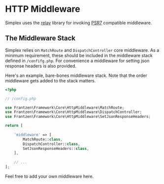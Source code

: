 HTTP Middleware
===============

Simplex uses the [relay](http://relayphp.com/) library for invoking [PSR7](http://www.php-fig.org/psr/psr-7/) compatible 
middleware. 


The Middleware Stack
--------------------

Simplex relies on `MatchRoute` and `DispatchController` core middleware. As a minimum requirement, these should be 
included in the middleware stack defined in `/confifg.php`. For convenience a middleware for setting json response 
headers is also provided. 

Here's an example, bare-bones middleware stack. Note that the order middleware gets added to the stack matters.

```php
<?php

// /config.php

use Frantzen\Framework\Core\HttpMiddleware\MatchRoute;
use Frantzen\Framework\Core\HttpMiddleware\DispatchController;
use Frantzen\Framework\Core\HttpMiddleware\SetJsonResponseHeaders;

return [
    
    'middleware' => [
        MatchRoute::class,
        DispatchController::class,
        SetJsonResponseHeaders::class,
    ],
        
    // ...    
];
```

Feel free to add your own middleware here.
